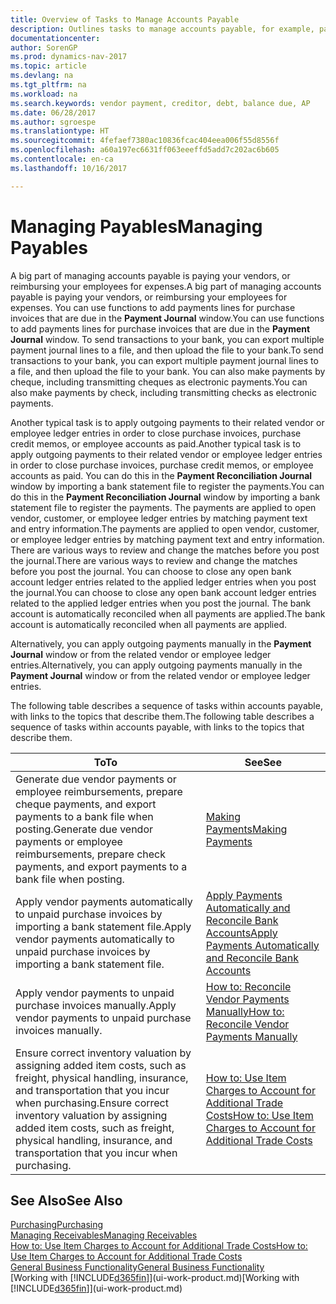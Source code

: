 ```yaml
---
title: Overview of Tasks to Manage Accounts Payable
description: Outlines tasks to manage accounts payable, for example, paying creditors or applying outgoing payments to ledger entries to close invoices or credit memos.
documentationcenter: 
author: SorenGP
ms.prod: dynamics-nav-2017
ms.topic: article
ms.devlang: na
ms.tgt_pltfrm: na
ms.workload: na
ms.search.keywords: vendor payment, creditor, debt, balance due, AP
ms.date: 06/28/2017
ms.author: sgroespe
ms.translationtype: HT
ms.sourcegitcommit: 4fefaef7380ac10836fcac404eea006f55d8556f
ms.openlocfilehash: a60a197ec6631ff063eeeffd5add7c202ac6b605
ms.contentlocale: en-ca
ms.lasthandoff: 10/16/2017

---
```

# <a name="managing-payables"></a><span data-ttu-id="e5d31-103">Managing Payables</span><span class="sxs-lookup"><span data-stu-id="e5d31-103">Managing Payables</span></span>
<span data-ttu-id="e5d31-104">A big part of managing accounts payable is paying your vendors, or reimbursing your employees for expenses.</span><span class="sxs-lookup"><span data-stu-id="e5d31-104">A big part of managing accounts payable is paying your vendors, or reimbursing your employees for expenses.</span></span> <span data-ttu-id="e5d31-105">You can use functions to add payments lines for purchase invoices that are due in the **Payment Journal** window.</span><span class="sxs-lookup"><span data-stu-id="e5d31-105">You can use functions to add payments lines for purchase invoices that are due in the **Payment Journal** window.</span></span> <span data-ttu-id="e5d31-106">To send transactions to your bank, you can export multiple payment journal lines to a file, and then upload the file to your bank.</span><span class="sxs-lookup"><span data-stu-id="e5d31-106">To send transactions to your bank, you can export multiple payment journal lines to a file, and then upload the file to your bank.</span></span> <span data-ttu-id="e5d31-107">You can also make payments by cheque, including transmitting cheques as electronic payments.</span><span class="sxs-lookup"><span data-stu-id="e5d31-107">You can also make payments by check, including transmitting checks as electronic payments.</span></span>

<span data-ttu-id="e5d31-108">Another typical task is to apply outgoing payments to their related vendor or employee ledger entries in order to close purchase invoices, purchase credit memos, or employee accounts as paid.</span><span class="sxs-lookup"><span data-stu-id="e5d31-108">Another typical task is to apply outgoing payments to their related vendor or employee ledger entries in order to close purchase invoices, purchase credit memos, or employee accounts as paid.</span></span> <span data-ttu-id="e5d31-109">You can do this in the **Payment Reconciliation Journal** window by importing a bank statement file to register the payments.</span><span class="sxs-lookup"><span data-stu-id="e5d31-109">You can do this in the **Payment Reconciliation Journal** window by importing a bank statement file to register the payments.</span></span> <span data-ttu-id="e5d31-110">The payments are applied to open vendor, customer, or employee ledger entries by matching payment text and entry information.</span><span class="sxs-lookup"><span data-stu-id="e5d31-110">The payments are applied to open vendor, customer, or employee ledger entries by matching payment text and entry information.</span></span> <span data-ttu-id="e5d31-111">There are various ways to review and change the matches before you post the journal.</span><span class="sxs-lookup"><span data-stu-id="e5d31-111">There are various ways to review and change the matches before you post the journal.</span></span> <span data-ttu-id="e5d31-112">You can choose to close any open bank account ledger entries related to the applied ledger entries when you post the journal.</span><span class="sxs-lookup"><span data-stu-id="e5d31-112">You can choose to close any open bank account ledger entries related to the applied ledger entries when you post the journal.</span></span> <span data-ttu-id="e5d31-113">The bank account is automatically reconciled when all payments are applied.</span><span class="sxs-lookup"><span data-stu-id="e5d31-113">The bank account is automatically reconciled when all payments are applied.</span></span>

<span data-ttu-id="e5d31-114">Alternatively, you can apply outgoing payments manually in the **Payment Journal** window or from the related vendor or employee ledger entries.</span><span class="sxs-lookup"><span data-stu-id="e5d31-114">Alternatively, you can apply outgoing payments manually in the **Payment Journal** window or from the related vendor or employee ledger entries.</span></span>

<span data-ttu-id="e5d31-115">The following table describes a sequence of tasks within accounts payable, with links to the topics that describe them.</span><span class="sxs-lookup"><span data-stu-id="e5d31-115">The following table describes a sequence of tasks within accounts payable, with links to the topics that describe them.</span></span>

| <span data-ttu-id="e5d31-116">To</span><span class="sxs-lookup"><span data-stu-id="e5d31-116">To</span></span> | <span data-ttu-id="e5d31-117">See</span><span class="sxs-lookup"><span data-stu-id="e5d31-117">See</span></span> |
| --- | --- |
| <span data-ttu-id="e5d31-118">Generate due vendor payments or employee reimbursements, prepare cheque payments, and export payments to a bank file when posting.</span><span class="sxs-lookup"><span data-stu-id="e5d31-118">Generate due vendor payments or employee reimbursements, prepare check payments, and export payments to a bank file when posting.</span></span> |[<span data-ttu-id="e5d31-119">Making Payments</span><span class="sxs-lookup"><span data-stu-id="e5d31-119">Making Payments</span></span>](payables-make-payments.md) |
| <span data-ttu-id="e5d31-120">Apply vendor payments automatically to unpaid purchase invoices by importing a bank statement file.</span><span class="sxs-lookup"><span data-stu-id="e5d31-120">Apply vendor payments automatically to unpaid purchase invoices by importing a bank statement file.</span></span> |[<span data-ttu-id="e5d31-121">Apply Payments Automatically and Reconcile Bank Accounts</span><span class="sxs-lookup"><span data-stu-id="e5d31-121">Apply Payments Automatically and Reconcile Bank Accounts</span></span>](receivables-apply-payments-auto-reconcile-bank-accounts.md) |
| <span data-ttu-id="e5d31-122">Apply vendor payments to unpaid purchase invoices manually.</span><span class="sxs-lookup"><span data-stu-id="e5d31-122">Apply vendor payments to unpaid purchase invoices manually.</span></span> |[<span data-ttu-id="e5d31-123">How to: Reconcile Vendor Payments Manually</span><span class="sxs-lookup"><span data-stu-id="e5d31-123">How to: Reconcile Vendor Payments Manually</span></span>](payables-how-apply-purchase-transactions-manually.md) |
|<span data-ttu-id="e5d31-124">Ensure correct inventory valuation by assigning added item costs, such as freight, physical handling, insurance, and transportation that you incur when purchasing.</span><span class="sxs-lookup"><span data-stu-id="e5d31-124">Ensure correct inventory valuation by assigning added item costs, such as freight, physical handling, insurance, and transportation that you incur when purchasing.</span></span>|[<span data-ttu-id="e5d31-125">How to: Use Item Charges to Account for Additional Trade Costs</span><span class="sxs-lookup"><span data-stu-id="e5d31-125">How to: Use Item Charges to Account for Additional Trade Costs</span></span>](payables-how-assign-item-charges.md)|

## <a name="see-also"></a><span data-ttu-id="e5d31-126">See Also</span><span class="sxs-lookup"><span data-stu-id="e5d31-126">See Also</span></span>
[<span data-ttu-id="e5d31-127">Purchasing</span><span class="sxs-lookup"><span data-stu-id="e5d31-127">Purchasing</span></span>](purchasing-manage-purchasing.md)  
[<span data-ttu-id="e5d31-128">Managing Receivables</span><span class="sxs-lookup"><span data-stu-id="e5d31-128">Managing Receivables</span></span>](receivables-manage-receivables.md)  
[<span data-ttu-id="e5d31-129">How to: Use Item Charges to Account for Additional Trade Costs</span><span class="sxs-lookup"><span data-stu-id="e5d31-129">How to: Use Item Charges to Account for Additional Trade Costs</span></span>](payables-how-assign-item-charges.md)  
[<span data-ttu-id="e5d31-130">General Business Functionality</span><span class="sxs-lookup"><span data-stu-id="e5d31-130">General Business Functionality</span></span>](ui-across-business-areas.md)  
<span data-ttu-id="e5d31-131">[Working with [!INCLUDE[d365fin](includes/d365fin_md.md)]](ui-work-product.md)</span><span class="sxs-lookup"><span data-stu-id="e5d31-131">[Working with [!INCLUDE[d365fin](includes/d365fin_md.md)]](ui-work-product.md)</span></span>

